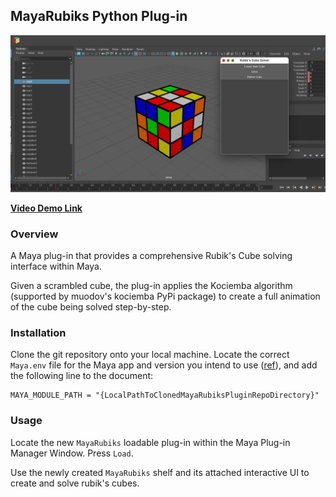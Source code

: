 ## MayaRubiks Python Plug-in

![img](thumbnail.png)

**[Video Demo Link](https://www.youtube.com/watch?v=ClZvq8PXw0g)**

### Overview

A Maya plug-in that provides a comprehensive Rubik's Cube solving interface within Maya.

Given a scrambled cube, the plug-in applies the Kociemba algorithm (supported by muodov's kociemba
PyPi package) to create a full animation of the cube being solved step-by-step.

### Installation
Clone the git repository onto your local machine. Locate the correct `Maya.env` file for the Maya app and version you intend to use ([ref](https://help.autodesk.com/view/MAYAUL/2024/ENU/?guid=GUID-8EFB1AC1-ED7D-4099-9EEE-624097872C04)), and add the following line to the document:

```
MAYA_MODULE_PATH = "{LocalPathToClonedMayaRubiksPluginRepoDirectory}"
```

### Usage
Locate the new `MayaRubiks` loadable plug-in within the Maya Plug-in Manager Window. Press `Load`.

Use the newly created `MayaRubiks` shelf and its attached interactive UI to create and solve rubik's cubes.
